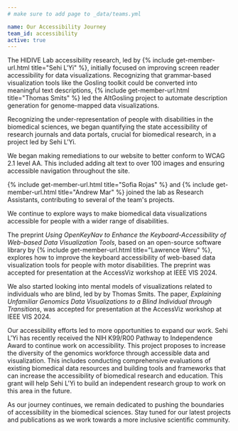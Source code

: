 ```yaml
---
# make sure to add page to _data/teams.yml

name: Our Accessibility Journey
team_id: accessibility
active: true
---
```


<!-- Every web interface should be accessible, but inaccessible web experiences are the norm. -->

<!-- When the HIDIVE lab began our accessibility research, we first focused on improving screen reader accessibility for data visualizations.  -->
The HIDIVE Lab accessibility research, led by {% include get-member-url.html title="Sehi L'Yi" %}, initially focused on improving screen reader accessibility for data visualizations. 
Recognizing that grammar-based visualization tools like the Gosling toolkit could be converted into meaningful text descriptions, {% include get-member-url.html title="Thomas Smits" %} led the AltGosling project to automate description generation for genome-mapped data visualizations.

Recognizing the under-representation of people with disabilities in the biomedical sciences,
we began quantifying the state accessibility of research journals and data portals, crucial for biomedical research, in a project led by Sehi L'Yi.

We began making remediations to our website to better conform to WCAG 2.1 level AA. This included adding alt text to over 100 images and ensuring accessible navigation throughout the site.

{% include get-member-url.html title="Sofia Rojas" %} and {% include get-member-url.html title="Andrew Mar" %} joined the lab as Research Assistants, contributing to several of the team's projects. 

We continue to explore ways to make biomedical data visualizations accessible for people with a wider range of disabilities. 

The preprint *Using OpenKeyNav to Enhance the Keyboard-Accessibility of Web-based Data Visualization Tools*, based on an open-source software library by {% include get-member-url.html title="Lawrence Weru" %}, explores how to improve the keyboard accessibility of web-based data visualization tools for people with motor disabilities.
The preprint was accepted for presentation at the AccessViz workshop at IEEE VIS 2024.

We also started looking into mental models of visualizations related to individuals who are blind, led by by Thomas Smits. The paper, *Explaining Unfamiliar Genomics Data Visualizations to a Blind Individual through Transitions*, was accepted for presentation at the AccessViz workshop at IEEE VIS 2024.

Our accessibility efforts led to more opportunities to expand our work. Sehi L'Yi has recently received the NIH K99/R00 Pathway to Independence Award to continue work on accessibility. This project proposes to increase the diversity of the genomics workforce through accessible data and visualization. This includes conducting comprehensive evaluations of existing biomedical data resources and building tools and frameworks that can increase the accessibility of biomedical research and education. This grant will help Sehi L'Yi to build an independent research group to work on this area in the future.

As our journey continues, we remain dedicated to pushing the boundaries of accessibility in the biomedical sciences. 
Stay tuned for our latest projects and publications as we work towards a more inclusive scientific community.